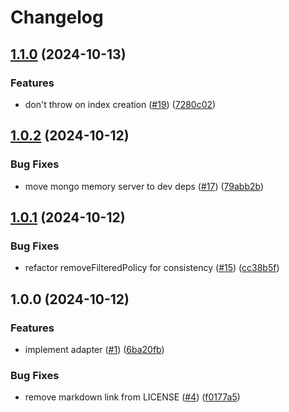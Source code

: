 # Changelog

## [1.1.0](https://github.com/NathanBhanji/mongodb-casbin-adapter/compare/v1.0.2...v1.1.0) (2024-10-13)


### Features

* don't throw on index creation ([#19](https://github.com/NathanBhanji/mongodb-casbin-adapter/issues/19)) ([7280c02](https://github.com/NathanBhanji/mongodb-casbin-adapter/commit/7280c0201e5ccc5c6f347f60ddd333805050fcd4))

## [1.0.2](https://github.com/NathanBhanji/mongodb-casbin-adapter/compare/v1.0.1...v1.0.2) (2024-10-12)


### Bug Fixes

* move mongo memory server to dev deps ([#17](https://github.com/NathanBhanji/mongodb-casbin-adapter/issues/17)) ([79abb2b](https://github.com/NathanBhanji/mongodb-casbin-adapter/commit/79abb2b670a0df4c3c6a75514c65c3e03a8f1c0c))

## [1.0.1](https://github.com/NathanBhanji/mongodb-casbin-adapter/compare/v1.0.0...v1.0.1) (2024-10-12)


### Bug Fixes

* refactor removeFilteredPolicy for consistency ([#15](https://github.com/NathanBhanji/mongodb-casbin-adapter/issues/15)) ([cc38b5f](https://github.com/NathanBhanji/mongodb-casbin-adapter/commit/cc38b5f3cb01061d5bee06baef83d27e30a7c067))

## 1.0.0 (2024-10-12)


### Features

* implement adapter ([#1](https://github.com/NathanBhanji/mongodb-casbin-adapter/issues/1)) ([6ba20fb](https://github.com/NathanBhanji/mongodb-casbin-adapter/commit/6ba20fb8e11588b992c6d32bb56ba59acf386668))


### Bug Fixes

* remove markdown link from LICENSE ([#4](https://github.com/NathanBhanji/mongodb-casbin-adapter/issues/4)) ([f0177a5](https://github.com/NathanBhanji/mongodb-casbin-adapter/commit/f0177a50ab46226ef70c022b1124e4d28757b8c5))
